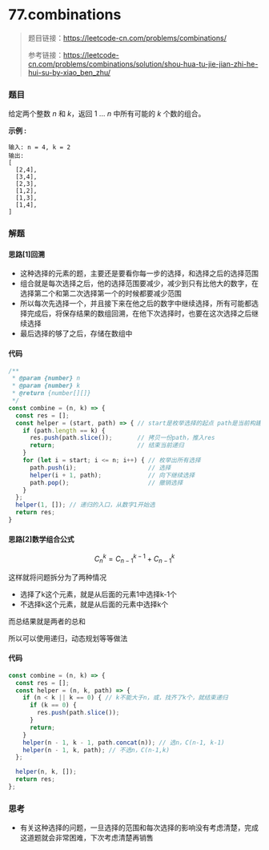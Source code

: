 # 77.combinations

> 题目链接：https://leetcode-cn.com/problems/combinations/
>
> 参考链接：https://leetcode-cn.com/problems/combinations/solution/shou-hua-tu-jie-jian-zhi-he-hui-su-by-xiao_ben_zhu/
>

### 题目

给定两个整数 *n* 和 *k*，返回 1 ... *n* 中所有可能的 *k* 个数的组合。

**示例 :**

```
输入: n = 4, k = 2
输出:
[
  [2,4],
  [3,4],
  [2,3],
  [1,2],
  [1,3],
  [1,4],
]
```



### 解题

#### 思路[1]回溯

* 这种选择的元素的题，主要还是要看你每一步的选择，和选择之后的选择范围
* 组合就是每次选择之后，他的选择范围要减少，减少到只有比他大的数字，在选择第二个和第二次选择第一个的时候都要减少范围
* 所以每次先选择一个，并且接下来在他之后的数字中继续选择，所有可能都选择完成后，将保存结果的数组回溯，在他下次选择时，也要在这次选择之后继续选择
* 最后选择的够了之后，存储在数组中

#### 代码

```javascript
/**
 * @param {number} n
 * @param {number} k
 * @return {number[][]}
 */
const combine = (n, k) => {
  const res = [];
  const helper = (start, path) => { // start是枚举选择的起点 path是当前构建的路径（组合）
    if (path.length == k) {
      res.push(path.slice());       // 拷贝一份path，推入res
      return;                       // 结束当前递归
    }
    for (let i = start; i <= n; i++) { // 枚举出所有选择
      path.push(i);                    // 选择
      helper(i + 1, path);             // 向下继续选择
      path.pop();                      // 撤销选择
    }
  };
  helper(1, []); // 递归的入口，从数字1开始选
  return res;
}
```

#### 思路[2]数学组合公式

$$
C^k_n = C^{k-1}_{n-1} + C^k_{n-1}
$$

这样就将问题拆分为了两种情况

* 选择了k这个元素，就是从后面的元素1中选择k-1个
* 不选择k这个元素，就是从后面的元素中选择k个

而总结果就是两者的总和

所以可以使用递归，动态规划等等做法

#### 代码

```javascript
const combine = (n, k) => {
  const res = [];
  const helper = (n, k, path) => {
    if (n < k || k == 0) { // k不能大于n，或，找齐了k个，就结束递归
      if (k == 0) {
        res.push(path.slice());
      }
      return;
    }
    helper(n - 1, k - 1, path.concat(n)); // 选n，C(n-1, k-1)
    helper(n - 1, k, path); // 不选n，C(n-1,k)
  };

  helper(n, k, []);
  return res;
};
```



### 思考

* 有关这种选择的问题，一旦选择的范围和每次选择的影响没有考虑清楚，完成这道题就会非常困难，下次考虑清楚再销售